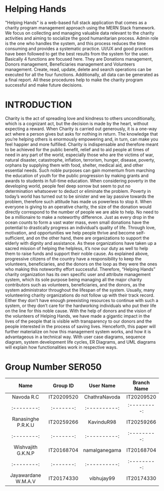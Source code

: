 # Helping Hands

"Helping Hands" is a web-based full stack
application that comes as a charity program management
approach using the MERN Stack framework. We focus on
collecting and managing valuable data relevant to the charity
activities and aiming to socialize the good humanitarian process.
Admin role is the one who handles the system, and this process
reduces the time consuming and provides a systematic practice.
UI/UX and good practices have been followed to get the best
results from the system for the user. Basically 4 functions are
focused here. They are Donations management, Donors
management, Beneficiaries management and Volunteers
management. Create, read, update, delete and search operations
can be executed for all the four functions. Additionally, all data
can be generated as a final report. All these procedures help to
make the charity program successful and make future decisions.

# INTRODUCTION

Charity is the act of spreading love and kindness to others
unconditionally, which is a cognizant act, but the decision is
made by the heart, without expecting a reward. When Charity
is carried out generously, it is a one-way act where a person
gives but asks for nothing in return. The knowledge that you’re
helping others is enormously empowering and, in turn, can
make you feel happier and more fulfilled.
Charity is indispensable and therefore meant to be achieved for
the public benefit, relief and to aid people at times of need in
any part of the world, especially those who are the victims of
war, natural disaster, catastrophe, inflation, terrorism, hunger,
disease, poverty, orphans by supplying them with food, shelter,
medical aid, and other essential needs.
Such noble purposes can gain momentum from marching the
education of youth for the public progression by making grants
and awards to students in full-time education. When
considering poverty in the developing world, people feel deep
sorrow but seem to put no determination whatsoever to deduct
or eliminate the problem. Poverty in today’s world has turned
out to be sinister and we lay passive towards the problem,
therefore such attitude has made us powerless to stop it.
When everyone is giving to an operative charity, the size of the
donation would directly correspond to the number of people we
are able to help. No need to be a millionaire to make a
noteworthy difference. Just as every drop in the ocean counts to
form a vast water mass, even small donations have the potential
to drastically progress an individual’s quality of life.
Through love, motivation, and opportunities we help people
thrive and become self-sufficient, and on the other hand, there
are organizations to support the elderly with dignity and
assistance. As these organizations have taken up a sacred
mission of helping the helpless, it’s now our duty as well to help
them to raise funds and support their noble cause.
As explained above, progressive citizens of the country have a
responsibility to keep the volunteers, beneficiaries, and the
donors on the loop as they were the ones who making this
noteworthy effort successful. Therefore, “Helping Hands”
charity organization has its own specific user and attribute
management system, which its sole purpose being managing all
the major charity contributors such as volunteers, beneficiaries,
and the donors, as the system administrator throughout the
lifespan of the system.
Usually, many volunteering charity organizations do not follow
up with their track record. Either they don’t have enough preexisting
resources to continue with such a system, or they don’t
care for the hardworking individuals who put their life on the
line for this noble cause. With the help of donors and the vision
of the volunteers of Helping Hands, we have made a gigantic
impact in the lives of the people that is visible with transparency
to our donors and the people interested in the process of saving
lives.
Henceforth, this paper will further materialize on how this
management system works, and how it is advantageous in a
technical way. With user case diagrams, sequence diagram,
system development life cycles, ER Diagrams, and UML
diagrams will explain how functionalities work in respective
ways.


# Group Number	SER050


| Name               | Group ID  | User Name    | Branch Name |
| :-----------------:| :-------: | :----------: | :---------: |
| Navoda R.C         | IT20209520| ChathraNavoda| IT20209520  |
| :--------:         | :-------: | :----------: | :---------: |
| Ranasinghe P.R.K.U | IT20259266| KavinduR98   | IT20259266  |
| :--------:         | :-------: | :----------: | :---------: |
| Wishvajith G.K.N.P | IT20168704| namalganegama| IT20168704  |
| :--------:         | :-------: | :----------: | :---------: |
| Jayawardane W.M.A.V| IT20174330|vibhujay99    | IT20174330  |
